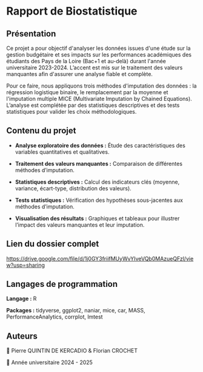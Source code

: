 # Rapport de Biostatistique

## Présentation

Ce projet a pour objectif d'analyser les données issues d'une étude sur la gestion budgétaire et ses impacts sur les performances académiques des étudiants des Pays de la Loire (Bac+1 et au-delà) durant l'année universitaire 2023-2024. L’accent est mis sur le traitement des valeurs manquantes afin d'assurer une analyse fiable et complète.

Pour ce faire, nous appliquons trois méthodes d'imputation des données : la régression logistique binaire, le remplacement par la moyenne et l'imputation multiple MICE (Multivariate Imputation by Chained Equations). L’analyse est complétée par des statistiques descriptives et des tests statistiques pour valider les choix méthodologiques.

## Contenu du projet

- **Analyse exploratoire des données :** Étude des caractéristiques des variables quantitatives et qualitatives.

- **Traitement des valeurs manquantes :** Comparaison de différentes méthodes d’imputation.

- **Statistiques descriptives :** Calcul des indicateurs clés (moyenne, variance, écart-type, distribution des valeurs).

- **Tests statistiques :** Vérification des hypothèses sous-jacentes aux méthodes d’imputation.

- **Visualisation des résultats :** Graphiques et tableaux pour illustrer l’impact des valeurs manquantes et leur imputation.

## Lien du dossier complet

https://drive.google.com/file/d/1j0GY3friifMUyWvYIveVQb0MAzueQFzl/view?usp=sharing

## Langages de programmation

**Langage :** R

**Packages :** tidyverse, ggplot2, naniar, mice, car, MASS, PerformanceAnalytics, corrplot, lmtest 

## Auteurs

📌 Pierre QUINTIN DE KERCADIO & Florian CROCHET

📅 Année universitaire 2024 - 2025

